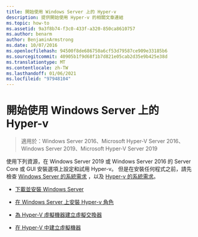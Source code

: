 ```yaml
---
title: 開始使用 Windows Server 上的 Hyper-v
description: 提供開始使用 Hyper-v 的相關文章連結
ms.topic: how-to
ms.assetid: 9a3f8b74-f3c0-433f-a320-850ca8610757
ms.author: benarm
author: BenjaminArmstrong
ms.date: 10/07/2016
ms.openlocfilehash: 94500f8de686750a6cf53d79587ce909e33185b6
ms.sourcegitcommit: 40905b1f9d68f1b7d821e05cab2d35e9b425e38d
ms.translationtype: MT
ms.contentlocale: zh-TW
ms.lasthandoff: 01/06/2021
ms.locfileid: "97948104"
---
```

# <a name="get-started-with-hyper-v-on-windows-server"></a>開始使用 Windows Server 上的 Hyper-v

>適用於：Windows Server 2016、Microsoft Hyper-V Server 2016、Windows Server 2019、Microsoft Hyper-V Server 2019

使用下列資源，在 Windows Server 2019 或 Windows Server 2016 的 Server Core 或 GUI 安裝選項上設定和試用 Hyper-v。 但是在安裝任何程式之前，請先檢查 [Windows Server 的系統需求](../../../get-started/system-requirements.md) ，以及 [Hyper-v 的系統需求](../System-requirements-for-Hyper-V-on-Windows.md)。

- [下載並安裝 Windows Server](https://www.microsoft.com/evalcenter/evaluate-windows-server-2019)

- [在 Windows Server 上安裝 Hyper-v 角色](Install-the-Hyper-V-role-on-Windows-Server.md)
- [為 Hyper-V 虛擬機器建立虛擬交換器](Create-a-virtual-switch-for-Hyper-V-virtual-machines.md)
- [在 Hyper-V 中建立虛擬機器](Create-a-virtual-machine-in-Hyper-V.md)